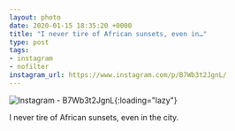 ```yaml
---
layout: photo
date: 2020-01-15 18:35:20 +0000
title: "I never tire of African sunsets, even in…"
type: post
tags:
- instagram
- nofilter
instagram_url: https://www.instagram.com/p/B7Wb3t2JgnL/
---
```


![Instagram - B7Wb3t2JgnL](https://colinseymour.co.uk/img/B7Wb3t2JgnL.jpg){:loading="lazy"}

I never tire of African sunsets, even in the city.

